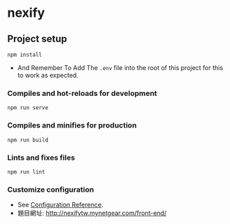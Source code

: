 # nexify

## Project setup
```
npm install
```
+ And Remember To Add The ```.env``` file into the root of this project for this to work as expected.

### Compiles and hot-reloads for development
```
npm run serve
```

### Compiles and minifies for production
```
npm run build
```

### Lints and fixes files
```
npm run lint
```

### Customize configuration
+ See [Configuration Reference](https://cli.vuejs.org/config/).
+ 題目網址: http://nexifytw.mynetgear.com/front-end/
